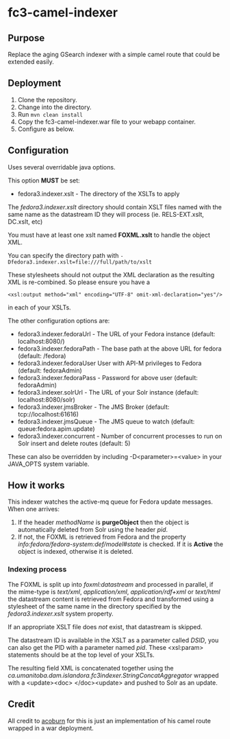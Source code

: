 # fc3-camel-indexer
## Purpose
Replace the aging GSearch indexer with a simple camel route that could be extended easily.

## Deployment
1. Clone the repository.
1. Change into the directory.
1. Run ```mvn clean install```
1. Copy the fc3-camel-indexer.war file to your webapp container.
1. Configure as below.

## Configuration
Uses several overridable java options.

This option **MUST** be set:

* fedora3.indexer.xslt - The directory of the XSLTs to apply

The *fedora3.indexer.xslt* directory should contain XSLT files named with the same name as the datastream ID they will process (ie. RELS-EXT.xslt, DC.xslt, etc)

You must have at least one xslt named **FOXML.xslt** to handle the object XML.

You can specify the directory path with ```-Dfedora3.indexer.xslt=file:///full/path/to/xslt```

These stylesheets should not output the XML declaration as the resulting XML is re-combined. So please ensure you have a
```
<xsl:output method="xml" encoding="UTF-8" omit-xml-declaration="yes"/>
```

in each of your XSLTs.

The other configuration options are:

* fedora3.indexer.fedoraUrl - The URL of your Fedora instance (default: localhost:8080/)
* fedora3.indexer.fedoraPath - The base path at the above URL for fedora (default: /fedora)
* fedora3.indexer.fedoraUser User with API-M privileges to Fedora (default: fedoraAdmin)
* fedora3.indexer.fedoraPass - Password for above user (default: fedoraAdmin)
* fedora3.indexer.solrUrl - The URL of your Solr instance (default: localhost:8080/solr)
* fedora3.indexer.jmsBroker - The JMS Broker (default: tcp://localhost:61616)
* fedora3.indexer.jmsQueue - The JMS queue to watch (default: queue:fedora.apim.update)
* fedora3.indexer.concurrent - Number of concurrent processes to run on Solr insert and delete routes (default: 5)

These can also be overridden by including -D&lt;parameter&gt;=&lt;value&gt; in your JAVA\_OPTS system variable.

## How it works
This indexer watches the active-mq queue for Fedora update messages. When one arrives:

1. If the header *methodName* is **purgeObject** then the object is automatically deleted from Solr using the header *pid*.
2. If not, the FOXML is retrieved from Fedora and the property *info:fedora/fedora-system:def/model#state* is checked. If it is **Active** the object is indexed, otherwise it is deleted.

### Indexing process
The FOXML is split up into *foxml:datastream* and processed in parallel, if the mime-type is *text/xml*, *application/xml*, *application/rdf+xml* or *text/html* the datastream content is retrieved from Fedora and transformed using a stylesheet of the same name in the directory specified by the *fedora3.indexer.xslt* system property.

If an appropriate XSLT file does *not* exist, that datastream is skipped. 

The datastream ID is available in the XSLT as a parameter called *DSID*, you can also get the PID with a parameter named *pid*. These &lt;xsl:param&gt; statements should be at the top level of your XSLTs.

The resulting field XML is concatenated together using the *ca.umanitoba.dam.islandora.fc3indexer.StringConcatAggregator* wrapped with a &lt;update&gt;&lt;doc&gt; &lt;/doc&gt;&lt;update&gt; and pushed to Solr as an update.

## Credit
All credit to [acoburn](https://github.com/acoburn) for this is just an implementation of his camel route wrapped in a war deployment.